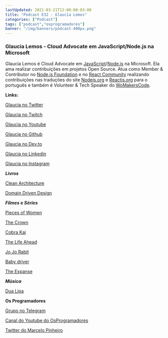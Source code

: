 ```yaml
---
lastUpdated: 2021-03-21T12:00:00-03:00
title: "Podcast E32 - Glaucia Lemos"
categories: ["Podcast"]
tags: ["podcast","osprogramadores"]
banner: "/img/banners/podcast-400px.png"
---
```


### Glaucia Lemos - Cloud Advocate em JavaScript/Node.js na Microsoft

Glaucia Lemos é Cloud Advocate em [JavaScript](https://www.javascript.com/)/[Node.js](https://nodejs.org/en/) na Microsoft. Ela ama realizar contribuições em projetos Open Source. Atua como Member & Contributor no [Node.js Foundation](https://openjsf.org/) e no [React Community](https://reactjs.org/community/support.html) realizando contribuições nas traduções do site [Nodejs.org](https://nodejs.org/en/) e [Reactjs.org](https://reactjs.org/) para o português e também é Volunteer & Tech Speaker do [WoMakersCode](https://womakerscode.org/).


<SpotifyEmbed episode="49rTQcJisuXeezYVufIsoN"></SpotifyEmbed>


**Links:**

[Glaucia no Twitter](https://twitter.com/glaucia_lemos86)

[Glaucia no Twitch](https://www.twitch.tv/glaucia_lemos86)

[Glaucia no Youtube](https://www.youtube.com/channel/UC2Qzw5aqCBk_z0lWJnumWQQ)

[Glaucia no Github](https://github.com/glaucia86/)

[Glaucia no Dev.to](https://dev.to/glaucia86)

[Glaucia no Linkedin](https://www.linkedin.com/in/glaucialemos/)

[Glaucia no Instagram](https://www.instagram.com/glaucia.lemos.dev/?hl=en)

***Livros***

[Clean Architecture](https://www.amazon.ca/dp/B075LRM681/ref=dp_kinw_strp_1)

[Domain Driven Design](https://martinfowler.com/bliki/DomainDrivenDesign.html)

***Filmes e Séries***

[Pieces of Women](https://en.wikipedia.org/wiki/Pieces_of_a_Woman)

[The Crown](https://www.imdb.com/title/tt4786824/)

[Cobra Kai](https://www.netflix.com/ca/title/81002370)

[The Life Ahead](https://en.wikipedia.org/wiki/The_Life_Ahead)

[Jo Jo Rabit](https://en.wikipedia.org/wiki/Jojo_Rabbit)

[Baby driver](https://www.imdb.com/title/tt3890160/)

[The Expanse](https://www.imdb.com/title/tt3230854/)

***Música***

[Dua Lipa](https://en.wikipedia.org/wiki/Dua_Lipa)


**Os Programadores**

[Grupo no Telegram](https://t.me/osprogramadores)

[Canal do Youtube do OsProgramadores](https://www.youtube.com/channel/UCt_YNYGl6K5yNXlXEQDdwWg?view_as=subscriber)

[Twitter do Marcelo Pinheiro](https://twitter.com/mpinheir)
